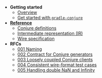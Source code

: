 
- **Getting started**
    - [Overview](./readme.md)
    - [Get started with `gradle-conjure`](docs/getting_started.md)
- **[Reference](reference.md)**
    - [Conjure definitions](docs/spec/conjure_definitions.md)
    - [Intermediate representation (IR)](docs/spec/intermediate_representation.md)
    - [Wire specification](docs/spec/wire.md)
- **RFCs**
    - [001 Naming](docs/rfc/001-naming.md)
    - [002 Contract for Conjure generators](docs/rfc/002-contract-for-conjure-generators.md)
    - [003 Loosely coupled Conjure clients](docs/rfc/003-loosely-coupled-conjure-clients.md)
    - [004 Consistent wire-format test cases](docs/rfc/004-consistent-wire-format-test-cases.md)
    - [005 Handling double NaN and Infinity](docs/rfc/005-handling-double-nan-and-infinity.md)
